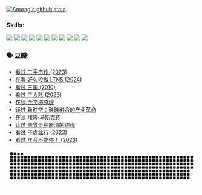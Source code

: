 
[![Anurag's github stats](https://github-readme-stats.vercel.app/api?username=w940853815)](https://github.com/anuraghazra/github-readme-stats)

### Skills:

<code><img height="32" src="https://cdn.jsdelivr.net/npm/simple-icons@v5/icons/python.svg"></code>
<code><img height="32" src="https://cdn.jsdelivr.net/npm/simple-icons@v5/icons/javascript.svg"></code>
<code><img height="32" src="https://cdn.jsdelivr.net/npm/simple-icons@v5/icons/django.svg"></code>
<code><img height="32" src="https://cdn.jsdelivr.net/npm/simple-icons@v5/icons/flask.svg"></code>
<code><img height="32" src="https://cdn.jsdelivr.net/npm/simple-icons@v5/icons/vuetify.svg"></code>
<code><img height="32" src="https://cdn.jsdelivr.net/npm/simple-icons@v5/icons/git.svg"></code>
<code><img height="32" src="https://cdn.jsdelivr.net/npm/simple-icons@v5/icons/docker.svg"></code>
<code><img height="32" src="https://cdn.jsdelivr.net/npm/simple-icons@v5/icons/postgresql.svg"></code>
<code><img height="32" src="https://cdn.jsdelivr.net/npm/simple-icons@v5/icons/elasticsearch.svg"></code>
<code><img height="32" src="https://cdn.jsdelivr.net/npm/simple-icons@v5/icons/macos.svg"></code>
<code><img height="32" src="https://cdn.jsdelivr.net/npm/simple-icons@v5/icons/linux.svg"></code>

### 🗣 豆瓣:

<!-- DOUBAN-ACTIVITIES:START -->
- [看过 二手杰作‎ (2023)](https://www.douban.com/people/136069238/status/4522502716/?_i=08071339)
- [在看 好久没做 LTNS‎ (2024)](https://www.douban.com/people/136069238/status/4521969883/?_i=08071339)
- [看过 三国‎ (2010)](https://www.douban.com/people/136069238/status/4521634661/?_i=08071339)
- [看过 三大队‎ (2023)](https://www.douban.com/people/136069238/status/4510323325/?_i=08071339)
- [在读 金字塔原理](https://www.douban.com/people/136069238/status/4507497587/?_i=08071339)
- [读过 新时空：硅碳融合的产业革命](https://www.douban.com/people/136069238/status/4506659177/?_i=08071339)
- [在读 埃隆·马斯克传](https://www.douban.com/people/136069238/status/4500417190/?_i=08071339)
- [读过 我曾走在崩溃的边缘](https://www.douban.com/people/136069238/status/4500416754/?_i=08071339)
- [看过 不虚此行‎ (2023)](https://www.douban.com/people/136069238/status/4499973052/?_i=08071339)
- [看过 年会不能停！‎ (2023)](https://www.douban.com/people/136069238/status/4498582002/?_i=08071339)
<!-- DOUBAN-ACTIVITIES:END -->


![Snake animation](https://raw.githubusercontent.com/w940853815/w940853815/output/github-contribution-grid-snake.svg)

<!--
**w940853815/w940853815** is a ✨ _special_ ✨ repository because its `README.md` (this file) appears on your GitHub profile.

Here are some ideas to get you started:

- 🔭 I’m currently working on ...
- 🌱 I’m currently learning ...
- 👯 I’m looking to collaborate on ...
- 🤔 I’m looking for help with ...
- 💬 Ask me about ...
- 📫 How to reach me: ...
- 😄 Pronouns: ...
- ⚡ Fun fact: ...
-->
